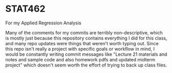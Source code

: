 # STAT462
For my Applied Regression Analysis
  
Many of the comments for my commits are terribly non-descriptive, which is mostly just because this repository contains everything I did for this class, and many repo updates were things that weren't worth typing out. 
Since this repo isn't really a project with specific goals or workflow in mind, I would be constantly writing commit messages like "Lecture 21 materials and notes and sample code and also homework pdfs and updated midterm project" which doesn't seem worth the effort of trying to back up class files.


